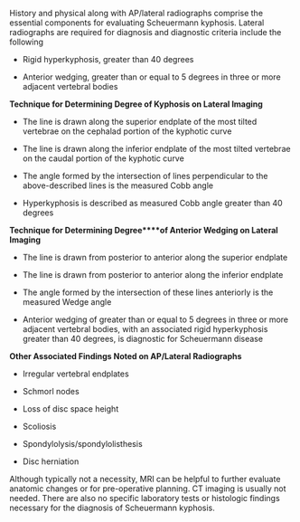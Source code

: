 History and physical along with AP/lateral radiographs comprise the essential components for evaluating Scheuermann kyphosis. Lateral radiographs are required for diagnosis and diagnostic criteria include the following

- Rigid hyperkyphosis, greater than 40 degrees

- Anterior wedging, greater than or equal to 5 degrees in three or more adjacent vertebral bodies

**Technique for Determining Degree of Kyphosis on Lateral Imaging**

- The line is drawn along the superior endplate of the most tilted vertebrae on the cephalad portion of the kyphotic curve

- The line is drawn along the inferior endplate of the most tilted vertebrae on the caudal portion of the kyphotic curve

- The angle formed by the intersection of lines perpendicular to the above-described lines is the measured Cobb angle

- Hyperkyphosis is described as measured Cobb angle greater than 40 degrees

**Technique for Determining Degree****of Anterior Wedging on Lateral Imaging**

- The line is drawn from posterior to anterior along the superior endplate

- The line is drawn from posterior to anterior along the inferior endplate

- The angle formed by the intersection of these lines anteriorly is the measured Wedge angle

- Anterior wedging of greater than or equal to 5 degrees in three or more adjacent vertebral bodies, with an associated rigid hyperkyphosis greater than 40 degrees, is diagnostic for Scheuermann disease

**Other Associated Findings Noted on AP/Lateral Radiographs**

- Irregular vertebral endplates

- Schmorl nodes

- Loss of disc space height

- Scoliosis

- Spondylolysis/spondylolisthesis

- Disc herniation

Although typically not a necessity, MRI can be helpful to further evaluate anatomic changes or for pre-operative planning. CT imaging is usually not needed. There are also no specific laboratory tests or histologic findings necessary for the diagnosis of Scheuermann kyphosis.